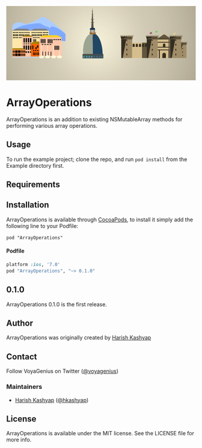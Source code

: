 <p align="center" >
  <img src="https://github.com/VoyaGenius/ArrayOperations/blob/master/Resources/cover.png" alt="VoyaGenius" title="ArrayOperations">
</p>

# ArrayOperations

ArrayOperations is an addition to existing NSMutableArray methods for performing various array operations. 

## Usage

To run the example project; clone the repo, and run `pod install` from the Example directory first.

## Requirements

## Installation

ArrayOperations is available through [CocoaPods](http://cocoapods.org), to install
it simply add the following line to your Podfile:

    pod "ArrayOperations"

#### Podfile

```ruby
platform :ios, '7.0'
pod "ArrayOperations", "~> 0.1.0"
```

## 0.1.0

ArrayOperations 0.1.0 is the first release.

## Author

ArrayOperations was originally created by [Harish Kashyap](https://github.com/VoyaGenius/)

## Contact

Follow VoyaGenius on Twitter ([@voyagenius](https://twitter.com/voyagenius))

### Maintainers

- [Harish Kashyap](http://github.com/voyagenius) ([@hkashyap](http://twitter.com/hkashyap))

## License

ArrayOperations is available under the MIT license. See the LICENSE file for more info.

